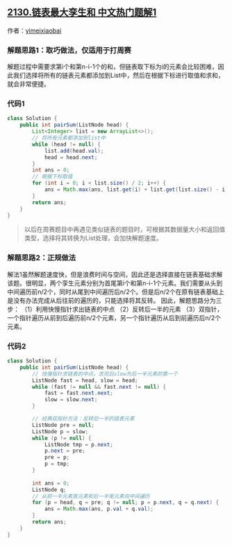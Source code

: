 ## [2130.链表最大孪生和 中文热门题解1](https://leetcode.cn/problems/maximum-twin-sum-of-a-linked-list/solutions/100000/shuang-zhou-sai-t2-qu-qiao-zuo-fa-zheng-nkfa9)

作者：[yimeixiaobai](https://leetcode.cn/u/yimeixiaobai)

### 解题思路1：取巧做法，仅适用于打周赛

解题过程中需要求第i个和第n-i-1个的和，但链表取下标为i的元素会比较困难，因此我们选择将所有的链表元素都添加到List中，然后在根据下标进行取值和求和，就会非常便捷。

### 代码1
```java
class Solution {
    public int pairSum(ListNode head) {
        List<Integer> list = new ArrayList<>();
        // 将所有元素都添加到list中
        while (head != null) {
            list.add(head.val);
            head = head.next;
        }
        int ans = 0;
        // 根据下标取值
        for (int i = 0; i < list.size() / 2; i++) {
            ans = Math.max(ans, list.get(i) + list.get(list.size() - i - 1));
        }
        return ans;
    }
}
```

> 以后在周赛题目中再遇见类似链表的题目时，可根据其数据量大小和返回值类型，选择将其转换为List处理，会加快解题速度。

### 解题思路2：正规做法

解法1虽然解题速度快，但是浪费时间与空间，因此还是选择直接在链表基础求解该题。很明显，两个孪生元素分别为首尾第i个和第n-i-1个元素。我们需要从头到中间遍历前n/2个，同时从尾到中间遍历后n/2个。但是后n/2个在原有链表基础上是没有办法完成从后往前的遍历的，只能选择将其反转。
因此，解题思路分为三步：
（1）利用快慢指针求出链表的中点
（2）反转后一半的元素
（3）双指针，一个指针遍历从前到后遍历前n/2个元素，另一个指针遍历从后到前遍历后n/2个元素。

### 代码2

```java
class Solution {
    public int pairSum(ListNode head) {
        // 快慢指针求链表的中点，求完后slow为后一半元素的第一个
        ListNode fast = head, slow = head;
        while (fast != null && fast.next != null) {
            fast = fast.next.next;
            slow = slow.next;
        }

        // 经典双指针方法：反转后一半的链表元素
        ListNode pre = null;
        ListNode p = slow;
        while (p != null) {
            ListNode tmp = p.next;
            p.next = pre;
            pre = p;
            p = tmp;
        }
        
        int ans = 0;
        ListNode q;
        // 从前一半元素首元素和后一半尾元素向中间遍历
        for (p = head, q = pre; q != null; p = p.next, q = q.next) {
            ans = Math.max(ans, p.val + q.val);
        }
        return ans;
    }
}
```